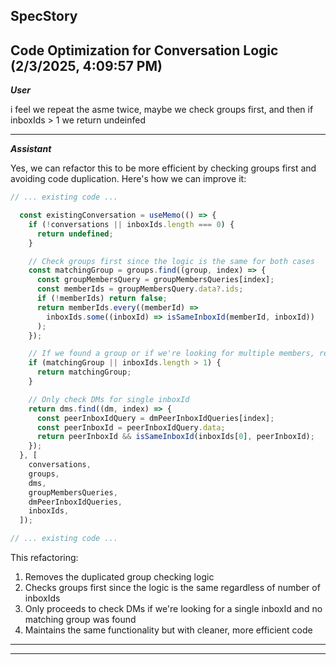 ## SpecStory

## Code Optimization for Conversation Logic (2/3/2025, 4:09:57 PM)

_**User**_

i feel we repeat the asme twice, maybe we check groups first, and then if inboxIds > 1 we return undeinfed

---

_**Assistant**_

Yes, we can refactor this to be more efficient by checking groups first and avoiding code duplication. Here's how we can improve it:

```typescript:features/conversation-list/hooks/use-conversations-count.ts
// ... existing code ...

  const existingConversation = useMemo(() => {
    if (!conversations || inboxIds.length === 0) {
      return undefined;
    }

    // Check groups first since the logic is the same for both cases
    const matchingGroup = groups.find((group, index) => {
      const groupMembersQuery = groupMembersQueries[index];
      const memberIds = groupMembersQuery.data?.ids;
      if (!memberIds) return false;
      return memberIds.every((memberId) =>
        inboxIds.some((inboxId) => isSameInboxId(memberId, inboxId))
      );
    });

    // If we found a group or if we're looking for multiple members, return the result
    if (matchingGroup || inboxIds.length > 1) {
      return matchingGroup;
    }

    // Only check DMs for single inboxId
    return dms.find((dm, index) => {
      const peerInboxIdQuery = dmPeerInboxIdQueries[index];
      const peerInboxId = peerInboxIdQuery.data;
      return peerInboxId && isSameInboxId(inboxIds[0], peerInboxId);
    });
  }, [
    conversations,
    groups,
    dms,
    groupMembersQueries,
    dmPeerInboxIdQueries,
    inboxIds,
  ]);

// ... existing code ...
```

This refactoring:
1. Removes the duplicated group checking logic
2. Checks groups first since the logic is the same regardless of number of inboxIds
3. Only proceeds to check DMs if we're looking for a single inboxId and no matching group was found
4. Maintains the same functionality but with cleaner, more efficient code

---



---

